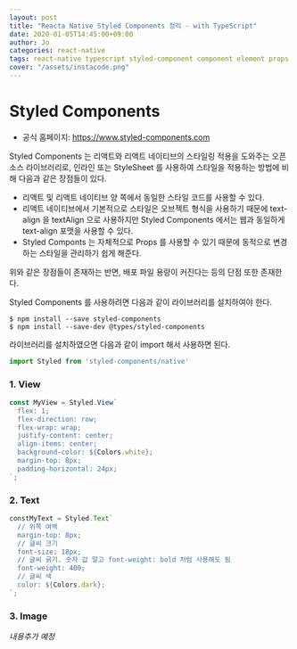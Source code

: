 ```yaml
---
layout: post
title: "Reacta Native Styled Components 정리 - with TypeScript"
date: 2020-01-05T14:45:00+09:00
author: Jo
categories: react-native
tags: react-native typescript styled-component component element props
cover: "/assets/instacode.png"
---
```


# Styled Components
* 공식 홈페이지: <https://www.styled-components.com>  

Styled Components 는 리액트와 리액트 네이티브의 스타일링 적용을 도와주는 오픈 소스 라이브러리로, 인라인 또는 StyleSheet 를 사용하여 스타일을 적용하는 방법에 비해 다음과 같은 장점들이 있다.
* 리액트 및 리액트 네이티브 양 쪽에서 동일한 스타일 코드를 사용할 수 있다.
* 리액트 네이티브에서 기본적으로 스타일은 오브젝트 형식을 사용하기 때문에 text-align 을 textAlign 으로 사용하지만 Styled Components 에서는 웹과 동일하게 text-align 포맷을 사용할 수 있다.
* Styled Componts 는 자체적으로 Props 를 사용할 수 있기 때문에 동적으로 변경하는 스타일을 관리하기 쉽게 해준다.
  
위와 같은 장점들이 존재하는 반면, 배포 파일 용량이 커진다는 등의 단점 또한 존재한다.  

Styled Components 를 사용하려면 다음과 같이 라이브러리를 설치하여야 한다.  
~~~
$ npm install --save styled-components
$ npm install --save-dev @types/styled-components
~~~
  
라이브러리를 설치하였으면 다음과 같이 import 해서 사용하면 된다.
~~~typescript
import Styled from 'styled-components/native'
~~~  


### 1. View
~~~typescript
const MyView = Styled.View`
  flex: 1;
  flex-direction: row;
  flex-wrap: wrap;
  justify-content: center;
  align-items: center;
  background-color: ${Colors.white};
  margin-top: 8px;
  padding-horizontal: 24px;
`;
~~~  
  
### 2. Text
~~~typescript
constMyText = Styled.Text`
  // 위쪽 여백
  margin-top: 8px;
  // 글씨 크기
  font-size: 18px;
  // 글씨 굵기. 숫자 값 말고 font-weight: bold 처럼 사용해도 됨
  font-weight: 400;
  // 글씨 색
  color: ${Colors.dark};
`;
~~~  
  
### 3. Image

*내용추가 예정* 
